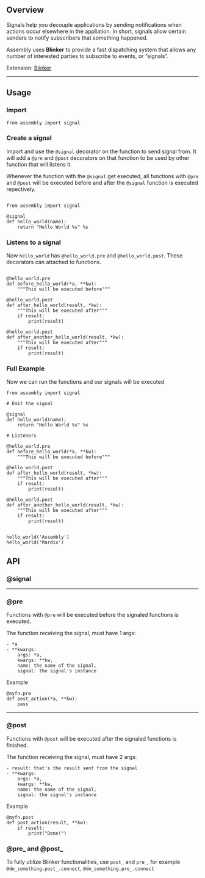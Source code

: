 

## Overview

Signals help you decouple applications by sending notifications when actions occur elsewhere in the appliation. In short, signals allow certain senders to notify subscribers that something happened.



Assembly uses **Blinker** to provide a fast dispatching system that allows any number of
interested parties to subscribe to events, or “signals”.

Extension: <a href="https://pythonhosted.org/blinker/" target="_blank">Blinker</a>

---

## Usage

### Import

```
from assembly import signal
```


### Create a signal

Import and use the `@signal` decorator on the function to send signal from. It will add a `@pre` and `@post` decorators on that function to be used by other function that will listens it.

Whenever the function with the `@signal` get executed, all functions with `@pre` and `@post` will be executed before and after the `@signal` function is executed repectively.

```

from assembly import signal

@signal
def hello_world(name):
    return "Hello World %s" %s

```

### Listens to a signal


Now `hello_world` has `@hello_world.pre` and `@hello_world.post`. These decorators can attached to functions.

```

@hello_world.pre
def before_hello_world(*a, **kw):
    """This will be executed before"""

@hello_world.post
def after_hello_world(result, *kw):
    """This will be executed after"""
    if result:
        print(result)

@hello_world.post
def after_another_hello_world(result, *kw):
    """This will be executed after"""
    if result:
        print(result)

```

### Full Example

Now we can run the functions and our signals will be executed



```
from assembly import signal

# Emit the signal

@signal
def hello_world(name):
    return "Hello World %s" %s

# Listeners

@hello_world.pre
def before_hello_world(*a, **kw):
    """This will be executed before"""

@hello_world.post
def after_hello_world(result, *kw):
    """This will be executed after"""
    if result:
        print(result)

@hello_world.post
def after_another_hello_world(result, *kw):
    """This will be executed after"""
    if result:
        print(result)


hello_world('Assembly')
hello_world('Mardix')

```


## API

### @signal

---

### @pre

Functions with `@pre` will be executed before the signaled functions is executed.

The function receiving the signal, must have 1 args:
```
- *a
- **kwargs: 
    args: *a,
    kwargs: **kw,
    name: the name of the signal,
    signal: the signal's instance
```

Example

```
@myfn.pre
def post_action(*a, **kw):
    pass

```

---

### @post

Functions with `@post` will be executed after the signaled functions is finished.

The function receiving the signal, must have 2 args:
```
- result: that's the result sent from the signal
- **kwargs: 
    args: *a,
    kwargs: **kw,
    name: the name of the signal,
    signal: the signal's instance
```

Example

```
@myfn.post
def post_action(result, **kw):
    if result: 
        print("Done!")

```

### @pre_ and @post_

To fully utilize Blinker functionalities, use `post_` and `pre_`, for example
`@do_something.post_.connect`, `@do_something.pre_.connect`

